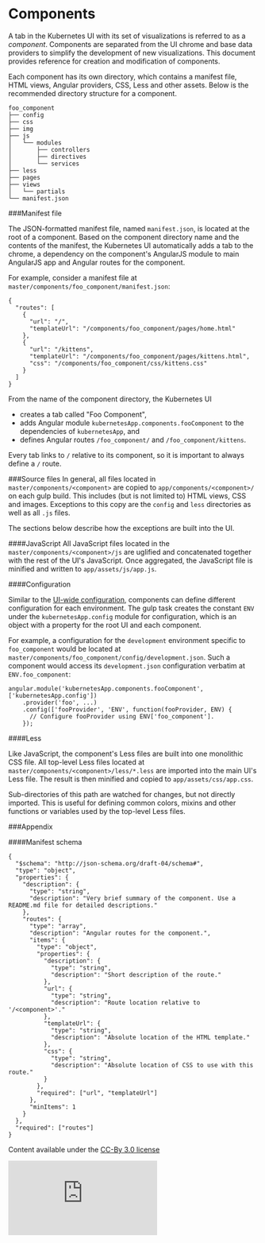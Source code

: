 Components
==========

A tab in the Kubernetes UI with its set of visualizations is referred to as a *component*. Components are separated from the UI chrome and base data providers to simplify the development of new visualizations. This document provides reference for creation and modification of components.

Each component has its own directory, which contains a manifest file, HTML views, Angular providers, CSS, Less and other assets. Below is the recommended directory structure for a component.
```
foo_component
├── config
├── css
├── img
├── js
│   └── modules
│       ├── controllers
│       ├── directives
│       └── services
├── less
├── pages
├── views
│   └── partials
└── manifest.json
```

###Manifest file

The JSON-formatted manifest file, named ```manifest.json```, is located at the root of a component. Based on the component directory name and the contents of the manifest, the Kubernetes UI automatically adds a tab to the chrome, a dependency on the component's AngularJS module to main AngularJS app and Angular routes for the component.

For example, consider a manifest file at ```master/components/foo_component/manifest.json```:
```
{
  "routes": [
    {
      "url": "/",
      "templateUrl": "/components/foo_component/pages/home.html"
    },
    {
      "url": "/kittens",
      "templateUrl": "/components/foo_component/pages/kittens.html",
      "css": "/components/foo_component/css/kittens.css"
    }
  ]
}
```

From the name of the component directory, the Kubernetes UI
* creates a tab called "Foo Component",
* adds Angular module ```kubernetesApp.components.fooComponent``` to the dependencies of ```kubernetesApp```, and
* defines Angular routes ```/foo_component/``` and ```/foo_component/kittens```.

Every tab links to ```/``` relative to its component, so it is important to always define a ```/``` route.

###Source files
In general, all files located in ```master/components/<component>``` are copied to ```app/components/<component>/``` on each gulp build. This includes (but is not limited to) HTML views, CSS and images. Exceptions to this copy are the ```config``` and ```less``` directories as well as all ```.js``` files.

The sections below describe how the exceptions are built into the UI.

####JavaScript
All JavaScript files located in the ```master/components/<component>/js``` are uglified and concatenated together with the rest of the UI's JavaScript. Once aggregated, the JavaScript file is minified and written to ```app/assets/js/app.js```.

####Configuration

Similar to the [UI-wide configuration](../../README.md#configuration), components can define different configuration for each environment. The gulp task creates the constant ```ENV``` under the ```kubernetesApp.config``` module for configuration, which is an object with a property for the root UI and each component.

For example, a configuration for the ```development``` environment specific to ```foo_component``` would be located at ```master/components/foo_component/config/development.json```. Such a component would access its ```development.json``` configuration verbatim at ```ENV.foo_component```:
```
angular.module('kubernetesApp.components.fooComponent', ['kubernetesApp.config'])
    .provider('foo', ...)
    .config(['fooProvider', 'ENV', function(fooProvider, ENV) {
      // Configure fooProvider using ENV['foo_component'].
    });
```

####Less

Like JavaScript, the component's Less files are built into one monolithic CSS file. All top-level Less files located at ```master/components/<component>/less/*.less``` are imported into the main UI's Less file. The result is then minified and copied to ```app/assets/css/app.css```.

Sub-directories of this path are watched for changes, but not directly imported. This is useful for defining common colors, mixins and other functions or variables used by the top-level Less files.

###Appendix

####Manifest schema

```
{
  "$schema": "http://json-schema.org/draft-04/schema#",
  "type": "object",
  "properties": {
    "description": {
      "type": "string",
      "description": "Very brief summary of the component. Use a README.md file for detailed descriptions."
    },
    "routes": {
      "type": "array",
      "description": "Angular routes for the component.",
      "items": {
        "type": "object",
        "properties": {
          "description": {
            "type": "string",
            "description": "Short description of the route."
          },
          "url": {
            "type": "string",
            "description": "Route location relative to '/<component>'."
          },
          "templateUrl": {
            "type": "string",
            "description": "Absolute location of the HTML template."
          },
          "css": {
            "type": "string",
            "description": "Absolute location of CSS to use with this route."
          }
        },
        "required": ["url", "templateUrl"]
      },
      "minItems": 1
    }
  },
  "required": ["routes"]
}
```

Content available under the [CC-By 3.0
license](http://creativecommons.org/licenses/by/3.0/)


[![Analytics](https://kubernetes-site.appspot.com/UA-36037335-10/GitHub/www/app/components/README.md?pixel)]()
